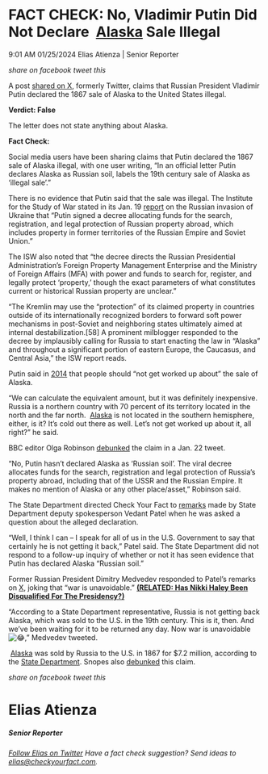 FACT CHECK: No, Vladimir Putin Did Not Declare  [Alaska](#) Sale Illegal
========================================================================

9:01 AM 01/25/2024 Elias Atienza | Senior Reporter

_share on facebook_ _tweet this_

 

A post [shared on X](https://twitter.com/Terror_Alarm/status/1749420200473068019), formerly Twitter, claims that Russian President Vladimir Putin declared the 1867 sale of Alaska to the United States illegal.

 

**Verdict: False**

The letter does not state anything about Alaska.

**Fact Check:**

 

Social media users have been sharing claims that Putin declared the 1867 sale of Alaska illegal, with one user writing, “In an official letter Putin declares Alaska as Russian soil, labels the 19th century sale of Alaska as ‘illegal sale’.”

There is no evidence that Putin said that the sale was illegal. The Institute for the Study of War stated in its Jan. 19 [report](https://understandingwar.org/backgrounder/russian-offensive-campaign-assessment-january-19-2024) on the Russian invasion of Ukraine that “Putin signed a decree allocating funds for the search, registration, and legal protection of Russian property abroad, which includes property in former territories of the Russian Empire and Soviet Union.”

The ISW also noted that “the decree directs the Russian Presidential Administration’s Foreign Property Management Enterprise and the Ministry of Foreign Affairs (MFA) with power and funds to search for, register, and legally protect ‘property,’ though the exact parameters of what constitutes current or historical Russian property are unclear.”

 

“The Kremlin may use the “protection” of its claimed property in countries outside of its internationally recognized borders to forward soft power mechanisms in post-Soviet and neighboring states ultimately aimed at internal destabilization.\[58\] A prominent milblogger responded to the decree by implausibly calling for Russia to start enacting the law in “Alaska” and throughout a significant portion of eastern Europe, the Caucasus, and Central Asia,” the ISW report reads.

Putin said in [2014](https://www.washingtonpost.com/world/transcript-vladimir-putins-april-17-qanda/2014/04/17/ff77b4a2-c635-11e3-8b9a-8e0977a24aeb_story.html) that people should “not get worked up about” the sale of Alaska.

“We can calculate the equivalent amount, but it was definitely inexpensive. Russia is a northern country with 70 percent of its territory located in the north and the far north.  [Alaska](#) is not located in the southern hemisphere, either, is it? It’s cold out there as well. Let’s not get worked up about it, all right?” he said.

BBC editor Olga Robinson [debunked](https://twitter.com/o_rob1nson/status/1749498427912671365) the claim in a Jan. 22 tweet.

“No, Putin hasn’t declared Alaska as ‘Russian soil’. The viral decree allocates funds for the search, registration and legal protection of Russia’s property abroad, including that of the USSR and the Russian Empire. It makes no mention of Alaska or any other place/asset,” Robinson said.

The State Department directed Check Your Fact to [remarks](https://www.state.gov/briefings/department-press-briefing-january-22-2024/#post-525324-russiaus) made by State Department deputy spokesperson Vedant Patel when he was asked a question about the alleged declaration.

“Well, I think I can – I speak for all of us in the U.S. Government to say that certainly he is not getting it back,” Patel said. The State Department did not respond to a follow-up inquiry of whether or not it has seen evidence that Putin has declared Alaska “Russian soil.”

Former Russian President Dimitry Medvedev responded to Patel’s remarks on [X](https://twitter.com/MedvedevRussiaE/status/1749520810933404072), joking that “war is unavoidable.” **[(RELATED: Has Nikki Haley Been Disqualified For The Presidency?)](https://checkyourfact.com/2024/01/16/fact-check-has-nikki-haley-been-disqualified-for-the-presidency/)**

“According to a State Department representative, Russia is not getting back Alaska, which was sold to the U.S. in the 19th century. This is it, then. And we’ve been waiting for it to be returned any day. Now war is unavoidable ![😂](https://abs-0.twimg.com/emoji/v2/svg/1f602.svg "Face with tears of joy"),” Medvedev tweeted.

 [Alaska](#) was sold by Russia to the U.S. in 1867 for $7.2 million, according to the [State Department](https://history.state.gov/milestones/1866-1898/alaska-purchase). Snopes also [debunked](https://www.snopes.com/fact-check/putin-alaska-illegal/) this claim.

_share on facebook_ _tweet this_

Elias Atienza
=============

##### Senior Reporter

_[Follow Elias on Twitter](https://twitter.com/AtienzaElias)_ _Have a fact check suggestion? Send ideas to [elias@checkyourfact.com](elias@checkyourfact.com)._